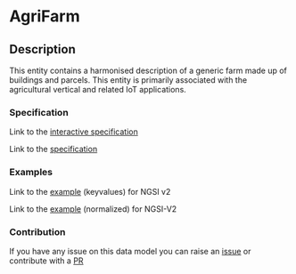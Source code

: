 # AgriFarm

## Description 

This entity contains a harmonised description of a generic farm made up of
buildings and parcels. This entity is primarily associated with the
agricultural vertical and related IoT applications.

### Specification

Link to the [interactive specification](https://swagger.lab.fiware.org/?url=https://smart-data-models.github.io/dataModel.Agrifood/AgriFarm/swagger.yaml)

Link to the [specification](https://smart-data-models.github.io/dataModel.Agrifood/AgriFarm/doc/spec.md)
### Examples

Link to the [example](https://smart-data-models.github.io/dataModel.Agrifood/AgriFarm/examples/example.json) (keyvalues) for NGSI v2

Link to the [example](https://smart-data-models.github.io/dataModel.Agrifood/AgriFarm/examples/example-normalized.json) (normalized) for NGSI-V2
### Contribution

 If you have any issue on this data model you can raise an [issue](https://github.com/smart-data-models/dataModel.Agrifood/issues)  or contribute with a [PR](https://github.com/smart-data-models/dataModel.Agrifood/pulls)